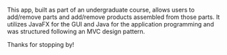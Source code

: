 This app, built as part of an undergraduate course, allows users to add/remove parts and add/remove products assembled from those parts. It utilizes JavaFX for the GUI and Java for the application programming and was structured following an MVC design pattern. 

Thanks for stopping by!
